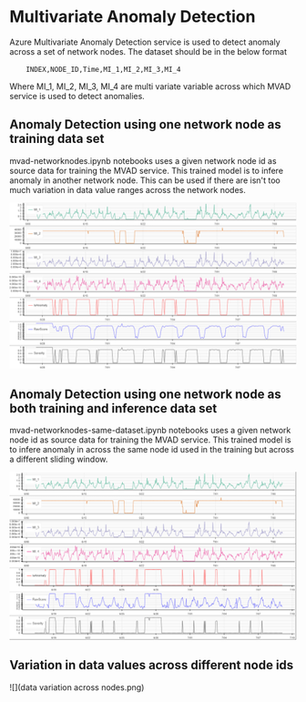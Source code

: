 # Multivariate Anomaly Detection
Azure Multivariate Anomaly Detection service is used to detect anomaly across a set of network nodes. The dataset should be in the below format

        INDEX,NODE_ID,Time,MI_1,MI_2,MI_3,MI_4

Where MI_1, MI_2, MI_3, MI_4 are multi variate variable across which MVAD service is used to detect anomalies. 


## Anomaly Detection using one network node as training data set
mvad-networknodes.ipynb notebooks uses a given network node id as source data for training the MVAD service. This trained model is to infere anomaly in another network node. This can be used if there are isn't too much variation in data value ranges across the network nodes. 

![Anomaly Detection across different node with quite a bit of data variation](bokeh_plot_different_nodes.png)

## Anomaly Detection using one network node as both training and inference data set
mvad-networknodes-same-dataset.ipynb notebooks uses a given network node id as source data for training the MVAD service. This trained model is to infere anomaly in across the same node id used in the training but across a different sliding window. 

![Anomaly Detection across different node with quite a bit of data variation](bokeh_plot_same_node.png)


## Variation in data values across different node ids
![](data variation across nodes.png)